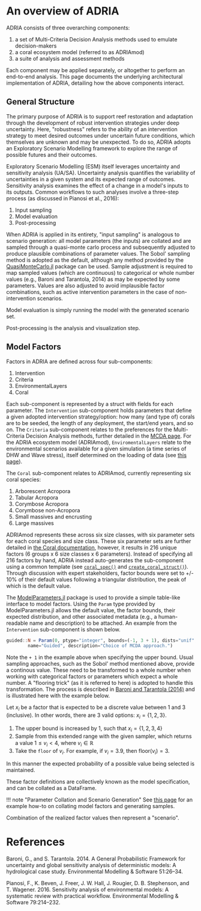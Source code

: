 # An overview of ADRIA

ADRIA consists of three overarching components:

1. a set of Multi-Criteria Decision Analysis methods used to emulate decision-makers
2. a coral ecosystem model (referred to as ADRIAmod)
3. a suite of analysis and assessment methods

Each component may be applied separately, or altogether to perform an end-to-end analysis.
This page documents the underlying architectural implementation of ADRIA, detailing how the above
components interact.


## General Structure

The primary purpose of ADRIA is to support reef restoration and adaptation through the development
of robust intervention strategies under deep uncertainty. Here, "robustness" refers to the ability
of an intervention strategy to meet desired outcomes under uncertain future conditions, which
themselves are unknown and may be unexpected. To do so, ADRIA adopts an Exploratory Scenario
Modelling framework to explore the range of possible futures and their outcomes.

Exploratory Scenario Modelling (ESM) itself leverages uncertainty and sensitivity analysis (UA/SA).
Uncertainty analysis quantifies the variability of uncertainties in a given system and its
expected range of outcomes. Sensitivity analysis examines the effect of a change in a model's
inputs to its outputs. Common workflows to such analyses involve a three-step process (as
discussed in Pianosi et al., 2016):

1. Input sampling
2. Model evaluation
3. Post-processing

When ADRIA is applied in its entirety, "input sampling" is analogous to scenario generation: all
model parameters (the inputs) are collated and are sampled through a quasi-monte carlo process
and subsequently adjusted to produce plausible combinations of parameter values. The Sobol' sampling
method is adopted as the default, although any method provided by the [QuasiMonteCarlo.jl](https://github.com/SciML/QuasiMonteCarlo.jl)
package can be used. Sample adjustment is required to map sampled values (which are continuous) to
categorical or whole number values (e.g., Baroni and Tarantola, 2014) as may be expected by some
parameters. Values are also adjusted to avoid implausible factor combinations, such as active
intervention parameters in the case of non-intervention scenarios.

Model evaluation is simply running the model with the generated scenario set.

Post-processing is the analysis and visualization step.


## Model Factors

Factors in ADRIA are defined across four sub-components:

1. Intervention
2. Criteria
3. EnvironmentalLayers
4. Coral

Each sub-component is represented by a struct with fields for each parameter. The `Intervention`
sub-component holds parameters that define a given adopted intervention strategy/option: how
many (and type of) corals are to be seeded, the length of any deployment, the start/end years,
and so on. The `Criteria` sub-component relates to the preferences for the Multi-Criteria
Decision Analysis methods, further detailed in the [MCDA page](TODO). For the ADRIA ecosystem model
(ADRIAmod), `EnviromentalLayers` relate to the environmental scenarios available for a given
simulation (a time series of DHW and Wave stress), itself determined on the loading of data
(see [this page](TODO)).

The `Coral` sub-component relates to ADRIAmod, currently representing six coral species:

1. Arborescent Acropora
2. Tabular Acropora
3. Corymbose Acropora
4. Corymbose non-Acropora
5. Small massives and encrusting
6. Large massives

ADRIAmod represents these across six size classes, with six parameter sets for each coral
species and size class. These six parameter sets are further detailed in [the Coral documentation](TODO),
however, it results in 216 unique factors (6 groups x 6 size classes x 6 parameters).
Instead of specifying all 216 factors by hand, ADRIA instead auto-generates the sub-component
using a common template (see [`coral_spec()`](TODO) and [`create_coral_struct()`](TODO)). Through
discussion with expert stakeholders, factor bounds were set to +/- 10% of their default values
following a triangular distribution, the peak of which is the default value.

The [ModelParameters.jl](https://github.com/rafaqz/ModelParameters.jl) package is used to provide
a simple table-like interface to model factors. Using the `Param` type provided by
ModelParameters.jl allows the default value, the factor bounds, their expected distribution,
and other associated metadata (e.g., a human-readable name and description) to be attached. An
example from the `Intervention` sub-component is shown below.

```julia
guided::N = Param(0, ptype="integer", bounds=(-1, 3 + 1), dists="unif",
        name="Guided", description="Choice of MCDA approach.")
```

Note the `+ 1` in the example above when specifying the upper bound. Usual sampling approaches,
such as the Sobol' method mentioned above, provide a continous value. These need to be
transformed to a whole number when working with categorical factors or parameters which expect a
whole number. A "flooring trick" (as it is referred to here) is adopted to handle this
transformation. The process is described in
[Baroni and Tarantola (2014)](https://doi.org/10.1016/j.envsoft.2013.09.022) and is illustrated
here with the example below.

Let $x_i$ be a factor that is expected to be a discrete value between 1 and 3 (inclusive).
In other words, there are 3 valid options: $x_i = \{1, 2, 3\}$.

1. The upper bound is increased by 1, such that $x_i = \{1, 2, 3, 4\}$
2. Sample from this extended range with the given sampler, which returns a value $1 \le v_i \lt 4$, where $v_i \in \mathbb{R}$
3. Take the `floor` of $v_i$. For example, if $v_i = 3.9$, then $\text{floor}(v_i) = 3$.

In this manner the expected probability of a possible value being selected is maintained.

These factor definitions are collectively known as the model specification, and
can be collated as a DataFrame.

!!! note "Parameter Collation and Scenario Generation"
    See [this page](TODO) for an example how-to on collating model factors and
    generating samples.

Combination of the realized factor values then represent a "scenario".


# References

Baroni, G., and S. Tarantola. 2014.
A General Probabilistic Framework for uncertainty and global sensitivity analysis of deterministic models: A hydrological case study.
Environmental Modelling & Software 51:26–34.

Pianosi, F., K. Beven, J. Freer, J. W. Hall, J. Rougier, D. B. Stephenson, and T. Wagener. 2016.
Sensitivity analysis of environmental models: A systematic review with practical workflow.
Environmental Modelling & Software 79:214–232.
